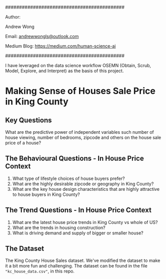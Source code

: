 ###########################################

Author:

Andrew Wong

Email: andrewwongls@outlook.com

Medium Blog: https://medium.com/human-science-ai

###########################################

I have leveraged on the data science workflow OSEMN (Obtain, Scrub, Model, Explore, and Interpret) as the basis of this project.

# Making Sense of Houses Sale Price in King County


## Key Questions

What are the predictive power of independent variables such number of house viewing, number of bedrooms, zipcode and others on the house sale price of a house?

## The Behavioural Questions - In House Price Context
1. What type of lifestyle choices of house buyers prefer?
2. What are the highly desirable zipcode or geography in King County?
3. What are the key house design characteristics that are highly attractive to house buyers in King County?

## The Trend Questions - In House Price Context

1. What are the latest house price trends in King County vs whole of US?
2. What are the trends in housing construction?
3. What is driving demand and supply of bigger or smaller house?

## The Dataset

The King County House Sales dataset. We've modified the dataset to make it a bit more fun and challenging.  The dataset can be found in the file `"kc_house_data.csv"`, in this repo. 
